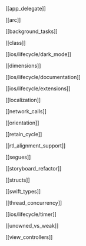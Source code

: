 [[app_delegate]]

[[arc]]

[[background_tasks]]

[[class]]

[[ios/lifecycle/dark_mode]]

[[dimensions]]

[[ios/lifecycle/documentation]]

[[ios/lifecycle/extensions]]

[[localization]]

[[network_calls]]

[[orientation]]

[[retain_cycle]]

[[rtl_alignment_support]]

[[segues]]

[[storyboard_refactor]]

[[structs]]

[[swift_types]]

[[thread_concurrency]]

[[ios/lifecycle/timer]]

[[unowned_vs_weak]]

[[view_controllers]]